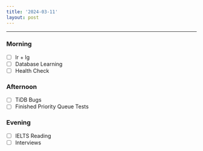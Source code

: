 ```yaml
---
title: '2024-03-11'
layout: post
---
```


---

### Morning

- [ ] lr + lg
- [ ] Database Learning
- [ ] Health Check

### Afternoon

- [ ] TiDB Bugs
- [ ] Finished Priority Queue Tests

### Evening

- [ ] IELTS Reading
- [ ] Interviews
